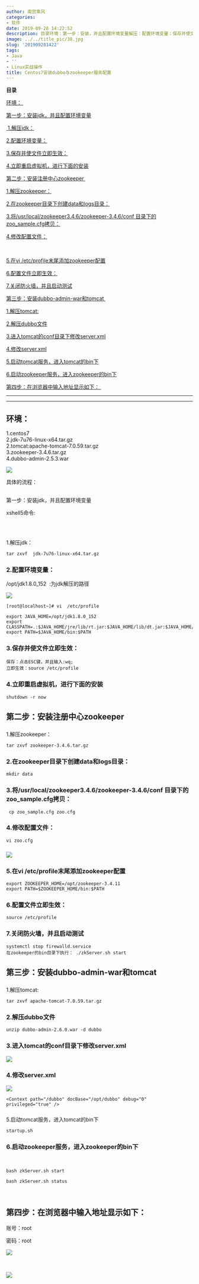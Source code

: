 ```yaml
---
author: 南宫乘风
categories:
- 软件
date: 2019-09-28 14:22:52
description: 目录环境：第一步：安装，并且配置环境变量解压：配置环境变量：保存并使文件立即生效：立即重启虚拟机，进行下面的安装第二步：安装注册中心解压：在目录下创建和目录：将目录下的拷贝：将目录下的拷贝：修改配置文。。。。。。。
image: ../../title_pic/38.jpg
slug: '201909281422'
tags:
- Java
- ''
- Linux实战操作
title: Centos7安装dubbo与zookeeper服务配置
---
```


<!--more-->

**目录**

[环境： ](#%E7%8E%AF%E5%A2%83%EF%BC%9A%C2%A0)

[第一步：安装jdk，并且配置环境变量](#%E7%AC%AC%E4%B8%80%E6%AD%A5%EF%BC%9A%E5%AE%89%E8%A3%85jdk%EF%BC%8C%E5%B9%B6%E4%B8%94%E9%85%8D%E7%BD%AE%E7%8E%AF%E5%A2%83%E5%8F%98%E9%87%8F%EF%BC%88*%EF%BC%89%C2%A0)

[ 1.解压jdk：](#%C2%A01.%E8%A7%A3%E5%8E%8Bjdk%EF%BC%9A)

[2.配置环境变量：](#2.%E6%8F%90%E5%8F%96%E6%9D%83%E9%99%90%EF%BC%9A)

[3.保存并使文件立即生效：](#4.%E4%BF%9D%E5%AD%98%E5%B9%B6%E4%BD%BF%E6%96%87%E4%BB%B6%E7%AB%8B%E5%8D%B3%E7%94%9F%E6%95%88%EF%BC%9A)

[4.立即重启虚拟机，进行下面的安装](#5.%E7%AB%8B%E5%8D%B3%E9%87%8D%E5%90%AF%E8%99%9A%E6%8B%9F%E6%9C%BA%EF%BC%8C%E8%BF%9B%E8%A1%8C%E4%B8%8B%E9%9D%A2%E7%9A%84%E5%AE%89%E8%A3%85)

[第二步：安装注册中心zookeeper ](#%E7%AC%AC%E4%BA%8C%E6%AD%A5%EF%BC%9A%E5%AE%89%E8%A3%85%E6%B3%A8%E5%86%8C%E4%B8%AD%E5%BF%83zookeeper%C2%A0)

[1.解压zookeeper：](#1.%E8%A7%A3%E5%8E%8Bzookeeper%EF%BC%9A)

[2.在zookeeper目录下创建data和logs目录：](#2.%E5%9C%A8zookeeper%E7%9B%AE%E5%BD%95%E4%B8%8B%E5%88%9B%E5%BB%BAdata%E5%92%8Clogs%E7%9B%AE%E5%BD%95%EF%BC%9A)

[3.将/usr/local/zookeeper3.4.6/zookeeper-3.4.6/conf 目录下的 zoo\_sample.cfg拷贝：](<#3.将/usr/local/zookeeper3.4.6/zookeeper-3.4.6/conf 目录下的 zoo_sample.cfg拷贝：>)

[4.修改配置文件：](#4.%E4%BF%AE%E6%94%B9%E9%85%8D%E7%BD%AE%E6%96%87%E4%BB%B6%EF%BC%9A)

[​](#5.%E5%9C%A8zookeeper%E7%9A%84%E5%88%9A%E5%BB%BA%E7%AB%8B%E7%9A%84data%E6%96%87%E4%BB%B6%E5%AE%B6%E4%B8%8B%E5%88%9B%E5%BB%BAmyid%E6%96%87%E4%BB%B6%EF%BC%8C%E5%B9%B6%E4%B8%94%E7%BC%96%E8%BE%91myid%E6%96%87%E4%BB%B6%EF%BC%8C%E5%85%B6%E4%B8%AD%E5%86%99%E5%85%A51%EF%BC%88%E6%88%91%E8%BF%99%E9%87%8C%E6%98%AF%E5%8D%95%E8%8A%82%E7%82%B9%E5%AE%89%E8%A3%85%EF%BC%89)

[5.在vi /etc/profile末尾添加zookeeper配置](<#6.在vi /etc/profile末尾添加zookeeper配置>)

[6.配置文件立即生效：](#7.%E9%85%8D%E7%BD%AE%E6%96%87%E4%BB%B6%E7%AB%8B%E5%8D%B3%E7%94%9F%E6%95%88%EF%BC%9A)

[7.关闭防火墙，并且启动测试](#8.%E5%85%B3%E9%97%AD%E9%98%B2%E7%81%AB%E5%A2%99%EF%BC%8C%E5%B9%B6%E4%B8%94%E5%90%AF%E5%8A%A8%E6%B5%8B%E8%AF%95)

[第三步：安装dubbo-admin-war和tomcat ](#%E7%AC%AC%E4%B8%89%E6%AD%A5%EF%BC%9A%E5%AE%89%E8%A3%85dubbo-admin-war%E5%92%8Ctomcat%C2%A0)

[1.解压tomcat:](#1.%E8%A7%A3%E5%8E%8Btomcat%3A)

[2.解压dubbo文件](#2.%E8%A7%A3%E5%8E%8B%E5%90%8E%E7%9A%84%E6%96%87%E4%BB%B6%E5%A4%B9%E9%87%8D%E6%96%B0%E5%91%BD%E5%90%8D%E4%B8%BA%3Adubbo-admin-tomcat)

[3.进入tomcat的conf目录下修改server.xml](#3.%E7%A7%BB%E9%99%A4dubbo-admin-tomcat%2Fwebapps%E6%89%80%E6%9C%89%E6%96%87%E4%BB%B6%EF%BC%9A)

[4.修改server.xml](#4.%E4%B8%8A%E4%BC%A0%E5%B9%B6%E4%B8%94%E8%A7%A3%E5%8E%8Bdubbo-tomcat-2.5.3.war%2C%E5%B9%B6%E4%B8%94%E6%8A%8A%E7%9B%AE%E5%BD%95%E5%91%BD%E5%90%8Droot)

[5.启动tomcat服务，进入tomcat的bin下](#5.%E9%85%8D%E7%BD%AEdubbo.properties)

[6.启动zookeeper服务，进入zookeeper的bin下](#6.%E5%90%AF%E5%8A%A8zookeeper%E6%9C%8D%E5%8A%A1%EF%BC%8C%E8%BF%9B%E5%85%A5zookeeper%E7%9A%84bin%E4%B8%8B)

[第四步：在浏览器中输入地址显示如下： ](#%E7%AC%AC%E5%9B%9B%E6%AD%A5%EF%BC%9A%E5%9C%A8%E6%B5%8F%E8%A7%88%E5%99%A8%E4%B8%AD%E8%BE%93%E5%85%A5%E5%9C%B0%E5%9D%80%E6%98%BE%E7%A4%BA%E5%A6%82%E4%B8%8B%EF%BC%9A%C2%A0)

---
---

## 环境： 

  
1.centos7   
2.jdk-7u76-linux-x64.tar.gz   
2.tomcat:apache-tomcat-7.0.59.tar.gz   
3.zookeeper-3.4.6.tar.gz   
4.dubbo-admin-2.5.3.war

![](../../image/20190928141819246.png)

具体的流程： 

##   
第一步：安装jdk，并且配置环境变量

  
xshell5命令:

###    
1.解压jdk：

```
tar zxvf  jdk-7u76-linux-x64.tar.gz
```

### 2.配置环境变量：

/opt/jdk1.8.0\_152  :为jdk解压的路径

![](../../image/20191008212949409.png)

```
[root@localhost~]# vi  /etc/profile 
```

```
export JAVA_HOME=/opt/jdk1.8.0_152
export CLASSPATH=.:$JAVA_HOME/jre/lib/rt.jar:$JAVA_HOME/lib/dt.jar:$JAVA_HOME/lib/tools.jar
export PATH=$JAVA_HOME/bin:$PATH
```

### 3.保存并使文件立即生效：

```
保存：点击ESC键，并且输入:wq;
立即生效：source /etc/profile
```

### 4.立即重启虚拟机，进行下面的安装

```
shutdown -r now
```

## 第二步：安装注册中心zookeeper 

###   
1.解压zookeeper：

```
tar zxvf zookeeper-3.4.6.tar.gz 
```

### 2.在zookeeper目录下创建data和logs目录：

```
mkdir data

```

### 3.将/usr/local/zookeeper3.4.6/zookeeper-3.4.6/conf 目录下的 zoo\_sample.cfg拷贝：

```
 cp zoo_sample.cfg zoo.cfg
```

### 4.修改配置文件：

```
vi zoo.cfg
```

### ![](../../image/20191008213223570.png)

### 5.在vi /etc/profile末尾添加zookeeper配置

```
export ZOOKEEPER_HOME=/opt/zookeeper-3.4.11
export PATH=$ZOOKEEPER_HOME/bin:$PATH
```

### 6.配置文件立即生效：

```
source /etc/profile
```

### 7.关闭防火墙，并且启动测试

```
systemctl stop firewalld.service
在zookeeper的bin目录下执行： ./zkServer.sh start
```

## 第三步：安装dubbo-admin-war和tomcat 

###   
1.解压tomcat:

```
tar zxvf apache-tomcat-7.0.59.tar.gz 
```

### 2.解压dubbo文件

```
unzip dubbo-admin-2.6.0.war -d dubbo
```

### 3.进入tomcat的conf目录下修改server.xml

![](../../image/20191008213748704.png)

### 4.修改server.xml

![](../../image/20191008213844490.png)

```
<Context path="/dubbo" docBase="/opt/dubbo" debug="0" privileged="true" />

```

###   
5.启动tomcat服务，进入tomcat的bin下

```
startup.sh
```

### 6.启动zookeeper服务，进入zookeeper的bin下

 

```
bash zkServer.sh start

bash zkServer.sh status
```

 

## 第四步：在浏览器中输入地址显示如下： 

账号：root

密码：root

![](../../image/20190928142526505.png)

 

![](../../image/20190928142559185.png)